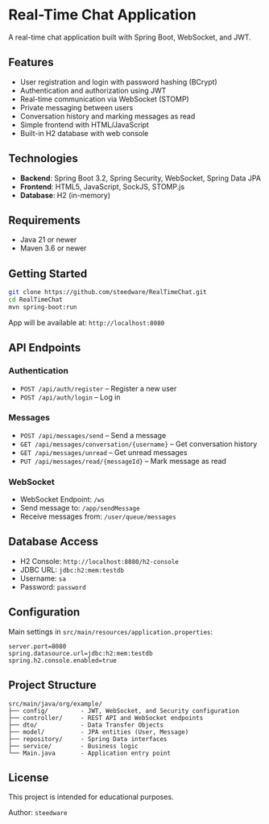 # Real-Time Chat Application

A real-time chat application built with Spring Boot, WebSocket, and JWT.

## Features

- User registration and login with password hashing (BCrypt)  
- Authentication and authorization using JWT  
- Real-time communication via WebSocket (STOMP)  
- Private messaging between users  
- Conversation history and marking messages as read  
- Simple frontend with HTML/JavaScript  
- Built-in H2 database with web console

## Technologies

- **Backend**: Spring Boot 3.2, Spring Security, WebSocket, Spring Data JPA  
- **Frontend**: HTML5, JavaScript, SockJS, STOMP.js  
- **Database**: H2 (in-memory)

## Requirements

- Java 21 or newer  
- Maven 3.6 or newer

## Getting Started

```bash
git clone https://github.com/steedware/RealTimeChat.git
cd RealTimeChat
mvn spring-boot:run
```

App will be available at: `http://localhost:8080`

## API Endpoints

### Authentication

- `POST /api/auth/register` – Register a new user  
- `POST /api/auth/login` – Log in

### Messages

- `POST /api/messages/send` – Send a message  
- `GET /api/messages/conversation/{username}` – Get conversation history  
- `GET /api/messages/unread` – Get unread messages  
- `PUT /api/messages/read/{messageId}` – Mark message as read

### WebSocket

- WebSocket Endpoint: `/ws`  
- Send message to: `/app/sendMessage`  
- Receive messages from: `/user/queue/messages`

## Database Access

- H2 Console: `http://localhost:8080/h2-console`  
- JDBC URL: `jdbc:h2:mem:testdb`  
- Username: `sa`  
- Password: `password`

## Configuration

Main settings in `src/main/resources/application.properties`:

```properties
server.port=8080
spring.datasource.url=jdbc:h2:mem:testdb
spring.h2.console.enabled=true
```

## Project Structure

```
src/main/java/org/example/
├── config/         - JWT, WebSocket, and Security configuration
├── controller/     - REST API and WebSocket endpoints
├── dto/            - Data Transfer Objects
├── model/          - JPA entities (User, Message)
├── repository/     - Spring Data interfaces
├── service/        - Business logic
└── Main.java       - Application entry point
```

## License

This project is intended for educational purposes.

Author: `steedware`
